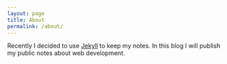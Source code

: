 ```yaml
---
layout: page
title: About
permalink: /about/
---
```


Recently I decided to use [Jekyll](http://jekyllrb.com/) to keep my notes. In this blog I will publish my public notes about web development.
